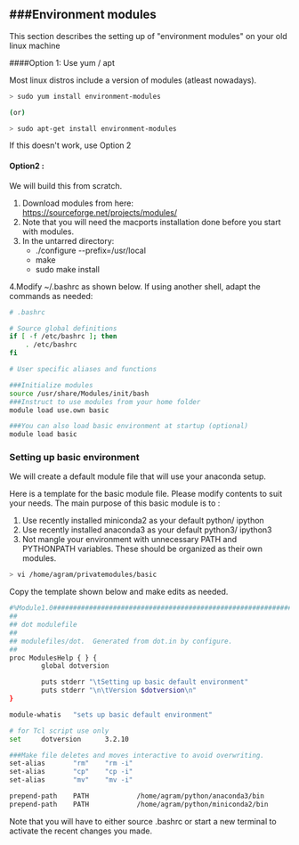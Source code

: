 ###Environment modules
----------------

This section describes the setting up of "environment modules" on your old linux machine

####Option 1: Use yum / apt

Most linux distros include a version of modules (atleast nowadays). 
```bash
> sudo yum install environment-modules

(or)

> sudo apt-get install environment-modules
```

If this doesn't work, use Option 2

#### Option2 :

We will build this from scratch.

1. Download modules from here: https://sourceforge.net/projects/modules/
2. Note that you will need the macports installation done before you start with modules.
3. In the untarred directory:
    - ./configure --prefix=/usr/local
    - make
    - sudo make install

4.Modify ~/.bashrc as shown below. If using another shell, adapt the commands as needed:
```bash
# .bashrc

# Source global definitions
if [ -f /etc/bashrc ]; then
	. /etc/bashrc
fi

# User specific aliases and functions

###Initialize modules
source /usr/share/Modules/init/bash
###Instruct to use modules from your home folder
module load use.own basic

###You can also load basic environment at startup (optional)
module load basic
```


### Setting up basic environment

We will create a default module file that will use your anaconda setup.

Here is a template for the basic module file. Please modify contents to suit your needs.
The main purpose of this basic module is to :

1. Use recently installed miniconda2 as your default python/ ipython
2. Use recently installed anaconda3 as your default python3/ ipython3
3. Not mangle your environment with unnecessary PATH and PYTHONPATH variables. These should be organized as their own modules.

```bash
> vi /home/agram/privatemodules/basic
```
Copy the template shown below and make edits as needed.
```bash
#%Module1.0#####################################################################
##
## dot modulefile
##
## modulefiles/dot.  Generated from dot.in by configure.
##
proc ModulesHelp { } {
        global dotversion

        puts stderr "\tSetting up basic default environment"
        puts stderr "\n\tVersion $dotversion\n"
}

module-whatis   "sets up basic default environment"

# for Tcl script use only
set     dotversion      3.2.10

###Make file deletes and moves interactive to avoid overwriting.
set-alias       "rm"    "rm -i"
set-alias       "cp"    "cp -i"
set-alias       "mv"    "mv -i"

prepend-path    PATH            /home/agram/python/anaconda3/bin
prepend-path    PATH            /home/agram/python/miniconda2/bin
```

Note that you will have to either source .bashrc or start a new terminal to activate the recent changes you made.

